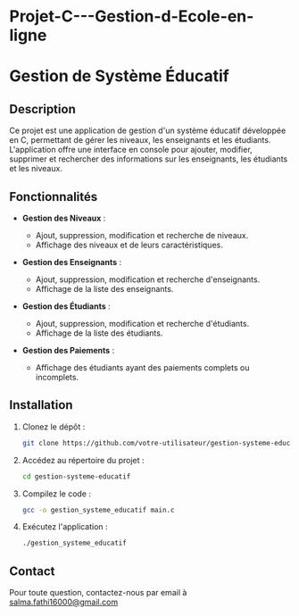 # Projet-C---Gestion-d-Ecole-en-ligne

# Gestion de Système Éducatif

## Description

Ce projet est une application de gestion d'un système éducatif développée en C, permettant de gérer les niveaux, les enseignants et les étudiants. L'application offre une interface en console pour ajouter, modifier, supprimer et rechercher des informations sur les enseignants, les étudiants et les niveaux.

## Fonctionnalités

- **Gestion des Niveaux** :
  - Ajout, suppression, modification et recherche de niveaux.
  - Affichage des niveaux et de leurs caractéristiques.

- **Gestion des Enseignants** :
  - Ajout, suppression, modification et recherche d'enseignants.
  - Affichage de la liste des enseignants.

- **Gestion des Étudiants** :
  - Ajout, suppression, modification et recherche d'étudiants.
  - Affichage de la liste des étudiants.

- **Gestion des Paiements** :
  - Affichage des étudiants ayant des paiements complets ou incomplets.

## Installation

1. Clonez le dépôt :
   ```bash
   git clone https://github.com/votre-utilisateur/gestion-systeme-educatif.git
   ```
2. Accédez au répertoire du projet :
   ```bash
   cd gestion-systeme-educatif
   ```
3. Compilez le code :
   ```bash
   gcc -o gestion_systeme_educatif main.c
   ```
4. Exécutez l'application :
   ```bash
   ./gestion_systeme_educatif
   ```

## Contact

Pour toute question, contactez-nous par email à salma.fathi16000@gmail.com



